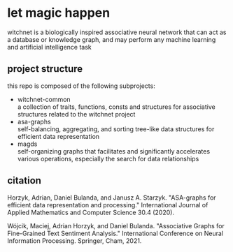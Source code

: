 # let magic happen
witchnet is a biologically inspired associative neural network that can act as a database or knowledge graph, and may perform any machine learning and artificial intelligence task

## project structure
this repo is composed of the following subprojects:
- witchnet-common  
  a collection of traits, functions, consts and structures for associative structures related to the witchnet project
- asa-graphs  
  self-balancing, aggregating, and sorting tree-like data structures for efficient data representation
- magds  
  self-organizing graphs that facilitates and significantly accelerates various operations, especially the search for data relationships

## citation
Horzyk, Adrian, Daniel Bulanda, and Janusz A. Starzyk. "ASA-graphs for efficient data representation and processing." International Journal of Applied Mathematics and Computer Science 30.4 (2020).

Wójcik, Maciej, Adrian Horzyk, and Daniel Bulanda. "Associative Graphs for Fine-Grained Text Sentiment Analysis." International Conference on Neural Information Processing. Springer, Cham, 2021.
